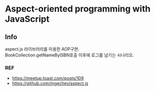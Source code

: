 # Aspect-oriented programming with JavaScript

## Info 

aspect.js 라이브러리를 이용한 AOP구현.  
BookCollection.getNameByISBN호출 이후에 로그를 남기는 시나리오.


### REF
- https://meetup.toast.com/posts/109
- https://github.com/mgechev/aspect.js